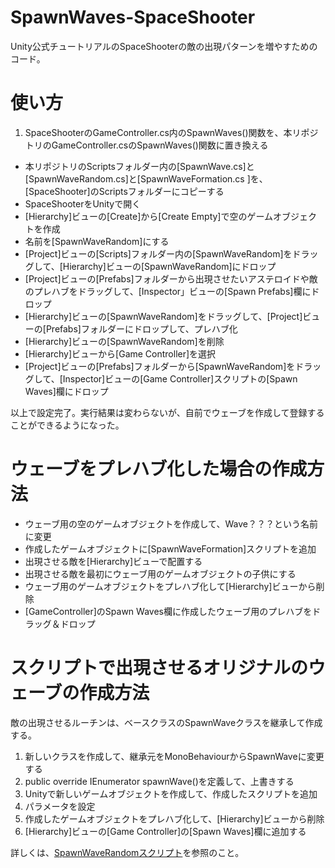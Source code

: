 # SpawnWaves-SpaceShooter
Unity公式チュートリアルのSpaceShooterの敵の出現パターンを増やすためのコード。

# 使い方
1. SpaceShooterのGameController.cs内のSpawnWaves()関数を、本リポジトリのGameController.csのSpawnWaves()関数に置き換える
- 本リポジトリのScriptsフォルダー内の[SpawnWave.cs]と[SpawnWaveRandom.cs]と[SpawnWaveFormation.cs ]を、[SpaceShooter]のScriptsフォルダーにコピーする
- SpaceShooterをUnityで開く
- [Hierarchy]ビューの[Create]から[Create Empty]で空のゲームオブジェクトを作成
- 名前を[SpawnWaveRandom]にする
- [Project]ビューの[Scripts]フォルダー内の[SpawnWaveRandom]をドラッグして、[Hierarchy]ビューの[SpawnWaveRandom]にドロップ
- [Project]ビューの[Prefabs]フォルダーから出現させたいアステロイドや敵のプレハブをドラッグして、[Inspector」ビューの[Spawn Prefabs]欄にドロップ
- [Hierarchy]ビューの[SpawnWaveRandom]をドラッグして、[Project]ビューの[Prefabs]フォルダーにドロップして、プレハブ化
- [Hierarchy]ビューの[SpawnWaveRandom]を削除
- [Hierarchy]ビューから[Game Controller]を選択
- [Project]ビューの[Prefabs]フォルダーから[SpawnWaveRandom]をドラッグして、[Inspector]ビューの[Game Controller]スクリプトの[Spawn Waves]欄にドロップ

以上で設定完了。実行結果は変わらないが、自前でウェーブを作成して登録することができるようになった。


# ウェーブをプレハブ化した場合の作成方法
- ウェーブ用の空のゲームオブジェクトを作成して、Wave？？？という名前に変更
- 作成したゲームオブジェクトに[SpawnWaveFormation]スクリプトを追加
- 出現させる敵を[Hierarchy]ビューで配置する
- 出現させる敵を最初にウェーブ用のゲームオブジェクトの子供にする
- ウェーブ用のゲームオブジェクトをプレハブ化して[Hierarchy]ビューから削除
- [GameController]のSpawn Waves欄に作成したウェーブ用のプレハブをドラッグ＆ドロップ


# スクリプトで出現させるオリジナルのウェーブの作成方法
敵の出現させるルーチンは、ベースクラスのSpawnWaveクラスを継承して作成する。

1. 新しいクラスを作成して、継承元をMonoBehaviourからSpawnWaveに変更する
2. public override IEnumerator spawnWave()を定義して、上書きする
3. Unityで新しいゲームオブジェクトを作成して、作成したスクリプトを追加
4. パラメータを設定
5. 作成したゲームオブジェクトをプレハブ化して、[Hierarchy]ビューから削除
6. [Hierarchy]ビューの[Game Controller]の[Spawn Waves]欄に追加する

詳しくは、[SpawnWaveRandomスクリプト](https://github.com/tanakaedu/SpawnWaves-SpaceShooter/blob/master/Assets/Scripts/SpawnWaveRandom.cs)を参照のこと。

